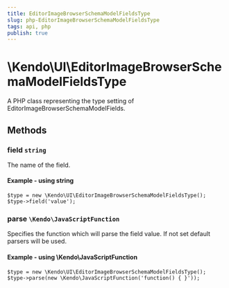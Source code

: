 ```yaml
---
title: EditorImageBrowserSchemaModelFieldsType
slug: php-EditorImageBrowserSchemaModelFieldsType
tags: api, php
publish: true
---
```


# \Kendo\UI\EditorImageBrowserSchemaModelFieldsType

A PHP class representing the type setting of EditorImageBrowserSchemaModelFields.


## Methods

### field `string`

The name of the field.


#### Example - using string
    $type = new \Kendo\UI\EditorImageBrowserSchemaModelFieldsType();
    $type->field('value');

### parse `\Kendo\JavaScriptFunction`

Specifies the function which will parse the field value. If not set default parsers will be used.


#### Example - using \Kendo\JavaScriptFunction
    $type = new \Kendo\UI\EditorImageBrowserSchemaModelFieldsType();
    $type->parse(new \Kendo\JavaScriptFunction('function() { }'));

